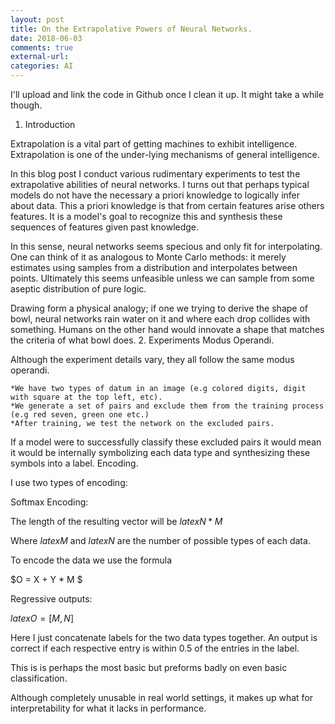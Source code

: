 ```yaml
---
layout: post
title: On the Extrapolative Powers of Neural Networks.
date: 2018-06-03
comments: true
external-url:
categories: AI
---
```


I'll upload and link the code in Github once I clean it up. It might take a while though.
1. Introduction

Extrapolation is a vital part of getting machines to exhibit intelligence. Extrapolation is one of the under-lying mechanisms of general intelligence.

In this blog post I conduct various rudimentary experiments to test the extrapolative abilities of neural networks. I turns out that perhaps typical models do not have the necessary a priori knowledge to logically infer about data. This a priori knowledge is that from certain features arise others features. It is a model's goal to recognize this and synthesis these sequences of features given past knowledge.

In this sense, neural networks seems specious and only fit for interpolating. One can think of it as analogous to Monte Carlo methods: it merely estimates using samples from a distribution and interpolates between points. Ultimately this seems unfeasible unless we can sample from some aseptic distribution of pure logic.

Drawing form a physical analogy; if one we trying to derive the shape of bowl, neural networks rain water on it and where each drop collides with something. Humans on the other hand would innovate a shape that matches the criteria of what bowl does.
2. Experiments
Modus Operandi.

Although the experiment details vary, they all follow the same modus operandi.

    *We have two types of datum in an image (e.g colored digits, digit with square at the top left, etc).
    *We generate a set of pairs and exclude them from the training process (e.g red seven, green one etc.)
    *After training, we test the network on the excluded pairs.

If a model were to successfully classify these excluded pairs it would mean it would be internally symbolizing each data type and synthesizing these symbols into a label.
Encoding.

I use two types of encoding:

Softmax Encoding:

The length of the resulting vector will be $latex N * M$

Where $latex M$ and $latex N$ are the number of possible types of each data.

To encode the data we use the formula

$O = X + Y * M $

Regressive outputs:

$latex O = [M, N]$

Here I just concatenate labels for the two data types together. An output is correct if each respective entry is within 0.5 of the entries in the label.

This is is perhaps the most basic but preforms badly on even basic classification.

Although completely unusable in real world settings, it makes up what for interpretability  for what it lacks in performance.

